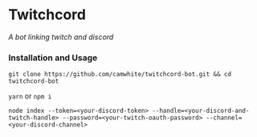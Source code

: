 # Twitchcord

*A bot linking twitch and discord*

### Installation and Usage

`git clone https://github.com/camwhite/twitchcord-bot.git && cd twitchcord-bot`

`yarn` or `npm i`

```
node index --token=<your-discord-token> --handle=<your-discord-and-twitch-handle> --password=<your-twitch-oauth-password> --channel=<your-discord-channel>
```
